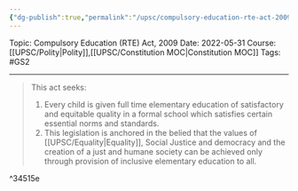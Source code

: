 ```yaml
---
{"dg-publish":true,"permalink":"/upsc/compulsory-education-rte-act-2009/"}
---
```


Topic: Compulsory Education (RTE) Act, 2009
Date: 2022-05-31
Course: [[UPSC/Polity\|Polity]],[[UPSC/Constitution MOC\|Constitution MOC]]
Tags: #GS2 

---

> This act seeks: 
> 1. Every child is given full time elementary education of satisfactory and equitable quality in a formal school which satisfies certain essential norms and standards. 
> 2. This legislation is anchored in the belied that the values of [[UPSC/Equality\|Equality]], Social Justice and democracy and the creation of a just and humane society can be achieved only through provision of inclusive elementary education to all. 

^34515e



